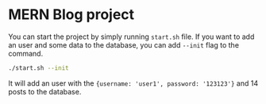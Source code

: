 # MERN Blog project

You can start the project by simply running `start.sh` file. If you want to add an user and some data to the database, you can add `--init` flag to the command.

```bash
./start.sh --init
```

It will add an user with the `{username: 'user1', password: '123123'}` and 14 posts to the database.